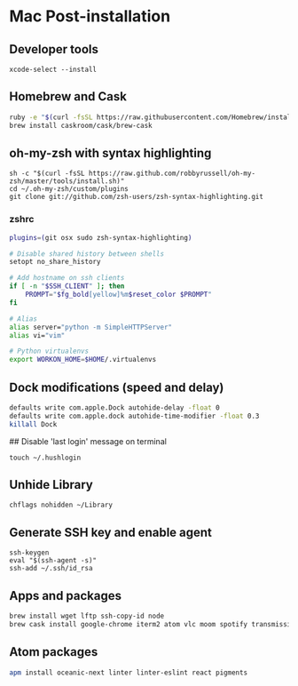 # Mac Post-installation

## Developer tools
```
xcode-select --install
```

## Homebrew and Cask
```bash
ruby -e "$(curl -fsSL https://raw.githubusercontent.com/Homebrew/install/master/install)"
brew install caskroom/cask/brew-cask
```

## oh-my-zsh with syntax highlighting
```
sh -c "$(curl -fsSL https://raw.github.com/robbyrussell/oh-my-zsh/master/tools/install.sh)"
cd ~/.oh-my-zsh/custom/plugins
git clone git://github.com/zsh-users/zsh-syntax-highlighting.git
```
### zshrc
```bash
plugins=(git osx sudo zsh-syntax-highlighting)

# Disable shared history between shells
setopt no_share_history

# Add hostname on ssh clients
if [ -n "$SSH_CLIENT" ]; then
    PROMPT="$fg_bold[yellow]%m$reset_color $PROMPT"
fi

# Alias
alias server="python -m SimpleHTTPServer"
alias vi="vim"

# Python virtualenvs
export WORKON_HOME=$HOME/.virtualenvs
```

## Dock modifications (speed and delay)
```bash
defaults write com.apple.Dock autohide-delay -float 0
defaults write com.apple.dock autohide-time-modifier -float 0.3
killall Dock
```

## Disable 'last login' message on terminal
```
touch ~/.hushlogin
```

## Unhide Library
```
chflags nohidden ~/Library
```

## Generate SSH key and enable agent
```
ssh-keygen
eval "$(ssh-agent -s)"
ssh-add ~/.ssh/id_rsa
```

## Apps and packages
```bash
brew install wget lftp ssh-copy-id node
brew cask install google-chrome iterm2 atom vlc moom spotify transmission dropbox
```

## Atom packages
```bash
apm install oceanic-next linter linter-eslint react pigments
```
